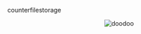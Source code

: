 counterfilestorage

<div align="center">
  <img src="https://github.com/user-attachments/assets/65018145-840d-4ce4-85ce-d97ccc25d93f" alt="doodoo">
</div>

